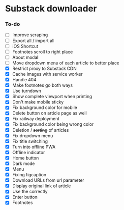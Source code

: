 # Substack downloader

### To-do

- [ ] Improve scraping
- [ ] Export all / import all
- [ ] iOS Shortcut
- [ ] Footnotes scroll to right place
- [ ] About modal
- [ ] Move dropdown menu of each article to better place
- [x] Restrict proxy to Substack CDN
- [x] Cache images with service worker
- [x] Handle 404
- [x] Make footnotes go both ways
- [x] Use turndown
- [x] Show complete viewport when printing
- [x] Don't make mobile sticky
- [x] Fix background color for mobile
- [x] Delete button on article page as well
- [x] Fix railway deployment
- [x] Fix background color being wrong color
- [x] Deletion / ~~sorting~~ of articles
- [x] Fix dropdown menu
- [x] Fix title switching
- [x] Turn into offline PWA
- [x] Offline indicator
- [x] Home button
- [x] Dark mode
- [x] Menu
- [x] Fixing figcaption
- [x] Download URLs from url parameter
- [x] Display original link of article
- [x] Use the <Avatar /> correctly
- [x] Enter button
- [x] Footnotes
